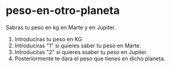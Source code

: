 # peso-en-otro-planeta
Sabras tu peso en kg en Marte y en Jupiter.

1. Introduciras tu peso en KG 
2. Introduciras "1" si quieres saber tu peso en Marte.
3. Introduciras "2" si quieres ssaber tu peso en Jupiter.
4. Posteriormente te dara el peso que tienes en dicho planeta.
